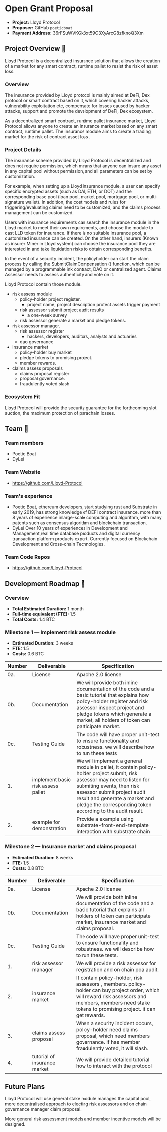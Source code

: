 #  Open Grant Proposal

* **Project:** Lloyd Protocol
* **Proposer:** GitHub  `poeticboat`
* **Payment Address:** 36rFSuWVKGk3xt59C3XyArcG8zfknoQ3Xm

## Project Overview :page_facing_up: 

Lloyd Protocol is a decentralized insurance solution that allows the creation of a market for any smart contract, runtime pallet to resist the risk of asset loss.

### Overview
The insurance provided by Lloyd protocol is mainly aimed at DeFi, Dex protocol or smart contract based on it, which covering hacker attacks, vulnerability exploitation etc, compensate for losses caused by hacker attacks, support and promote the development of DeFi, Dex ecosystem.

As a decentralized smart contract, runtime pallet insurance market, Lloyd Protocol allows anyone to create an insurance market based on any smart contract, runtime pallet. The insurance module aims to create a trading market for the risk of contract asset loss .

### Project Details 

The insurance scheme provided by Lloyd Protocol is decentralized and does not require permission, which means that anyone can insure any asset in any capital pool without permission, and all parameters can be set by customization.

For example, when setting up a Lloyd insurance module, a user can specify specific encrypted assets (such as DAI, ETH, or DOT) and the corresponding base pool (loan pool, market pool, mortgage pool, or multi-signature wallet). In addition, the cost models and rules for triggering/evaluating claims need to be customized, and the claims process management can be customized.

Users with insurance requirements can search the insurance module in the Lloyd market to meet their own requirements, and choose the module to cast LLD  token for insurance. If there is no suitable insurance pool, a customized insurance can be created. On the other hand, insurers (Known as insurer Miner in Lloyd system) can choose the insurance pool they are interested in and take liquidation risks to obtain corresponding benefits.

In the event of a security incident, the policyholder can start the claim process by calling the SubmitClaimCompensation  () function, which can be managed by a programmable ink contract, DAO or centralized agent. Claims Assessor needs to assess authenticity and vote on it.

Lloyd Protocol contain those module.

* risk assess module
  * policy-holder project register.
    * project name, project description protect assets trigger payment
  * risk assessor submit project audit results
    * a one-week survey
  * risk assessor  generate a market and pledge tokens.
* risk assessor manager.
  * risk assessor register
    * hackers, developers, auditors, analysts and actuaries
  * dao governance
* insurance market
  * policy-holder buy market
  * pledge tokens to promising project.
  * member rewards.
* claims assess proposals
  * claims proposal  register
  * proposal  governance.
  * fraudulently voted slash

### Ecosystem Fit 
Lloyd Protocol will provide the security guarantee for the forthcoming slot auction, the maximum protection of parachain losses.

## Team :busts_in_silhouette:

### Team members
* Poetic Boat
* DyLei

### Team Website	
* https://github.com/Lloyd-Protocol

### Team's experience
* Poetic Boat,  ethereum developers, start studying rust and Substrate in early 2019, has strong knowledge of DEFI contract insurance.  more than 8 years of experience inlarge-scale computing and algorithm, with many patents such as consensus algorithm and blockchain transaction.
* DyLei  Over 10 years of experiences in Development and Management,real time database products and digital currency transaction platform products expert. Currently focused on Blockchain Development and Cross-chain Technologies.

### Team Code Repos
* https://github.com/Lloyd-Protocol

## Development Roadmap :nut_and_bolt: 

### Overview

* **Total Estimated Duration:** 1 month
* **Full-time equivalent (FTE):**  1.5
* **Total Costs:** 1.4 BTC

### Milestone 1 — Implement risk assess module
* **Estimated Duration:** 3 weeks
* **FTE:**  1.5
* **Costs:** 0.6 BTC

| Number | Deliverable | Specification |
| ------------- | ------------- | ------------- |
| 0a. | License | Apache 2.0 license |
| 0b. | Documentation | We will provide both inline documentation of the code and a basic tutorial that explains how  policy-holder register and risk assessor inspect project and pledge tokens which generate a market, all holders of token can participate market. |
| 0c. | Testing Guide | The code will have proper unit-test to ensure functionality and robustness. we will describe how to run these tests |
| 1. | implement basic risk assess pallet | We will implement a general module in pallet, it contain policy-holder project submit, risk assessor may need to listen for submiting events, then risk assessor submit project audit result and generate a market and pledge the corresponding token according to the audit result. |
| 2. | example for demonstration | Provide a example using substrate-front-end-template interaction with substrate chain |

### Milestone 2 — Insurance market and claims proposal

* **Estimated Duration:** 8 weeks
* **FTE:**  1.5
* **Costs:** 0.8 BTC

| Number | Deliverable | Specification |
| ------------- | ------------- | ------------- |
| 0a. | License | Apache 2.0 license |
| 0b. | Documentation | We will provide both inline documentation of the code and a basic tutorial that explains all holders of token can participate market, Insurance market and claims proposal. |
| 0c. | Testing Guide | The code will have proper unit-test to ensure functionality and robustness. we will describe how to run these tests. |
| 1. | risk assessor manager | We will provide a risk assessor for registration and on chain poa audit. |
| 2. | insurance market | It contain policy-holder, risk assessors , members. policy-holder can buy project order, which  will reward risk assessors and members, members need  stake tokens to promising project. it can get rewards. |
| 3. | claims assess proposal | When a security incident occurs, policy-holder need claims proposal, which need members governance. if has member fraudulently voted, it will slash. |
| 4. | tutorial of insurance market | We will provide detailed tutorial how to interact with the protocol |

## Future Plans
Lloyd Protocol will use general stake module manages the capital pool,  more decentralised approach to electing risk assessors and on chain governance manager claim proposal. 

More general risk assessment models and member incentive models will be designed.
